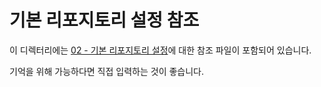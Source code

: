 # 기본 리포지토리 설정 참조

이 디렉터리에는 [02 - 기본 리포지토리 설정](../02-basic-repository-setup_ko.md)에 대한 참조 파일이 포함되어 있습니다.

기억을 위해 가능하다면 직접 입력하는 것이 좋습니다.
